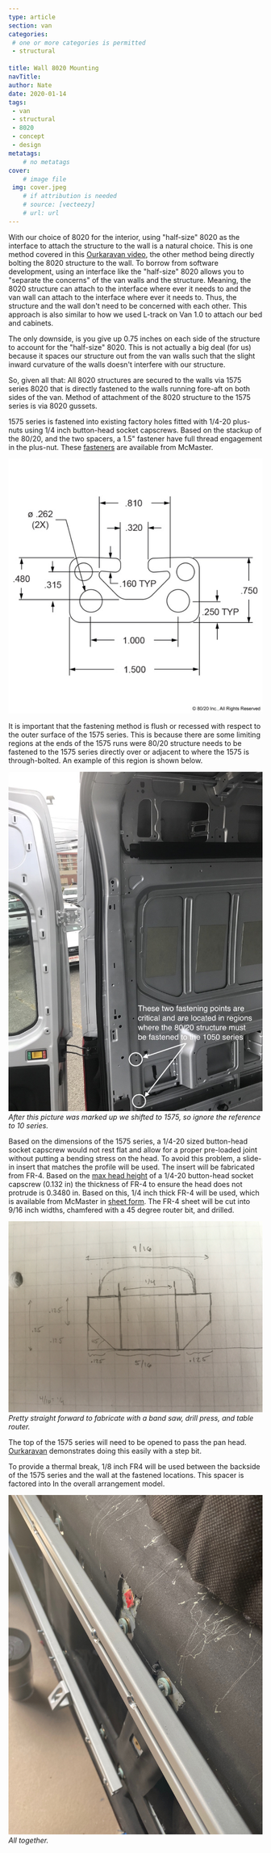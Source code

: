 ```yaml
---
type: article
section: van
categories: 
 # one or more categories is permitted
 - structural

title: Wall 8020 Mounting
navTitle:
author: Nate
date: 2020-01-14
tags:
 - van
 - structural
 - 8020
 - concept
 - design
metatags:
	# no metatags
cover: 
	# image file
 img: cover.jpeg
	# if attribution is needed
	# source: [vecteezy]
	# url: url
---
```



With our choice of 8020 for the interior, using "half-size" 8020 as the interface to attach the structure to the wall is a natural choice.  This is one method covered in this [Ourkaravan video](https://www.youtube.com/watch?v=mulYd1SGCyU), the other method being directly bolting the 8020 structure to the wall.  To borrow from software development, using an interface like the "half-size" 8020 allows you to "separate the concerns" of the van walls and the structure.  Meaning, the 8020 structure can attach to the interface where ever it needs to and the van wall can attach to the interface where ever it needs to.  Thus, the structure and the wall don't need to be concerned with each other.  This approach is also similar to how we used L-track on Van 1.0 to attach our bed and cabinets.

The only downside, is you give up 0.75 inches on each side of the structure to account for the "half-size" 8020.  This is not actually a big deal (for us) because it spaces our structure out from the van walls such that the slight inward curvature of the walls doesn't interfere with our structure.


So, given all that: All 8020 structures are secured to the walls via 1575 series 8020 that is directly fastened to the walls running fore-aft on both sides of the van.  Method of attachment of the 8020 structure to the 1575 series is via 8020 gussets.

1575 series is fastened into existing factory holes fitted with 1/4-20 plus-nuts using 1/4 inch button-head socket capscrews.  Based on the stackup of the 80/20, and the two spacers, a 1.5" fastener have full thread engagement in the plus-nut.  These [fasteners](https://www.mcmaster.com/91306A384/) are available from McMaster.

![1575 Cross Section](1575_dimension.jpg)

It is important that the fastening method is flush or recessed with respect to the outer surface of the 1575 series.  This is because there are some limiting regions at the ends of the 1575 runs were 80/20 structure needs to be fastened to the 1575 series directly over or adjacent to where the 1575 is through-bolted.  An example of this region is shown below.

![Example location](walls5_small_markedup.jpeg)
_After this picture was marked up we shifted to 1575, so ignore the reference to 10 series._

Based on the dimensions of the 1575 series, a 1/4-20 sized button-head socket capscrew would not rest flat and allow for a proper pre-loaded joint without putting a bending stress on the head.  To avoid this problem, a slide-in insert that matches the profile will be used.  The insert will be fabricated from FR-4.  Based on the [max head height](bhscs-alloy-zinc.pdf) of a 1/4-20 button-head socket capscrew (0.132 in) the thickness of FR-4 to ensure the head does not protrude is 0.3480 in.  Based on this, 1/4 inch thick FR-4 will be used, which is available from McMaster in [sheet form](https://www.mcmaster.com/garolite/multipurpose-flame-retardant-garolite-g-10-fr4-sheets-and-bars/thickness~1-4/.).  The FR-4 sheet will be cut into 9/16 inch widths, chamfered with a 45 degree router bit, and drilled.

![FR-4 insert](fr4-insert.jpeg)
_Pretty straight forward to fabricate with a band saw, drill press, and table router._

The top of the 1575 series will need to be opened to pass the pan head.  [Ourkaravan](https://youtu.be/mulYd1SGCyU?t=173) demonstrates doing this easily with a step bit.

To provide a thermal break, 1/8 inch FR4 will be used between the backside of the 1575 series and the wall at the fastened locations.  This spacer is factored into In the overall arrangement model.

![all together](all-together.jpeg)
_All together._